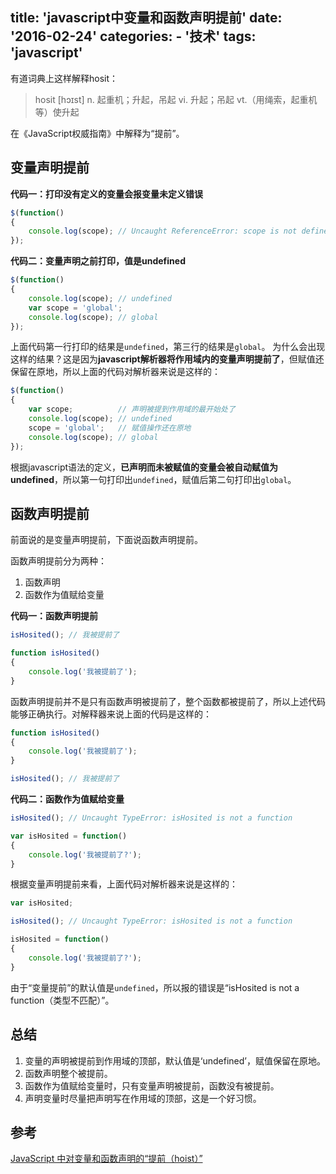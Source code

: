 title: 'javascript中变量和函数声明提前'
date: '2016-02-24'
categories:
	- '技术'
tags: 'javascript'
---

有道词典上这样解释hosit：

> hosit [hɔɪst]
> n. 起重机；升起，吊起
> vi. 升起；吊起
> vt.（用绳索，起重机等）使升起

在《JavaScript权威指南》中解释为“提前”。

<!-- more -->

## 变量声明提前

**代码一：打印没有定义的变量会报变量未定义错误**

```js
$(function()
{
    console.log(scope); // Uncaught ReferenceError: scope is not defined
});
```

**代码二：变量声明之前打印，值是undefined**

```js
$(function()
{
    console.log(scope); // undefined
    var scope = 'global';
    console.log(scope); // global
});
```

上面代码第一行打印的结果是`undefined`，第三行的结果是`global`。
为什么会出现这样的结果？这是因为**javascript解析器将作用域内的变量声明提前了**，但赋值还保留在原地，所以上面的代码对解析器来说是这样的：

```js
$(function()
{
    var scope;          // 声明被提到作用域的最开始处了
    console.log(scope); // undefined
    scope = 'global';   // 赋值操作还在原地
    console.log(scope); // global
});
```

根据javascript语法的定义，**已声明而未被赋值的变量会被自动赋值为undefined**，所以第一句打印出`undefined`，赋值后第二句打印出`global`。

## 函数声明提前

前面说的是变量声明提前，下面说函数声明提前。

函数声明提前分为两种：
1. 函数声明
2. 函数作为值赋给变量

**代码一：函数声明提前**

```js
isHosited(); // 我被提前了

function isHosited()
{
    console.log('我被提前了');
}
```

函数声明提前并不是只有函数声明被提前了，整个函数都被提前了，所以上述代码能够正确执行。对解释器来说上面的代码是这样的：

```js
function isHosited()
{
    console.log('我被提前了');
}

isHosited(); // 我被提前了
```

**代码二：函数作为值赋给变量**

```js
isHosited(); // Uncaught TypeError: isHosited is not a function

var isHosited = function()
{
    console.log('我被提前了?');
}
```

根据变量声明提前来看，上面代码对解析器来说是这样的：

```js
var isHosited;

isHosited(); // Uncaught TypeError: isHosited is not a function

isHosited = function()
{
    console.log('我被提前了?');
}
```

由于“变量提前”的默认值是`undefined`，所以报的错误是“isHosited is not a function（类型不匹配）”。

## 总结

1. 变量的声明被提前到作用域的顶部，默认值是‘undefined’，赋值保留在原地。
2. 函数声明整个被提前。
3. 函数作为值赋给变量时，只有变量声明被提前，函数没有被提前。
4. 声明变量时尽量把声明写在作用域的顶部，这是一个好习惯。

## 参考

[JavaScript 中对变量和函数声明的“提前（hoist）”](http://www.bootcss.com/article/variable-and-function-hoisting-in-javascript/)
